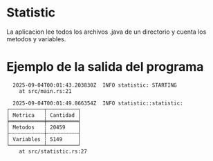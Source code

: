 
# Statistic

La aplicacion lee todos los archivos .java de un directorio y cuenta los metodos y variables.


# Ejemplo de la salida del programa

```
  2025-09-04T00:01:43.203830Z  INFO statistic: STARTING
    at src/main.rs:21

  2025-09-04T00:01:49.866354Z  INFO statistic::statistic: 
┌───────────┬──────────┐
│ Metrica   ┆ Cantidad │
╞═══════════╪══════════╡
│ Metodos   ┆ 20459    │
├╌╌╌╌╌╌╌╌╌╌╌┼╌╌╌╌╌╌╌╌╌╌┤
│ Variables ┆ 5149     │
└───────────┴──────────┘
    at src/statistic.rs:27
```

